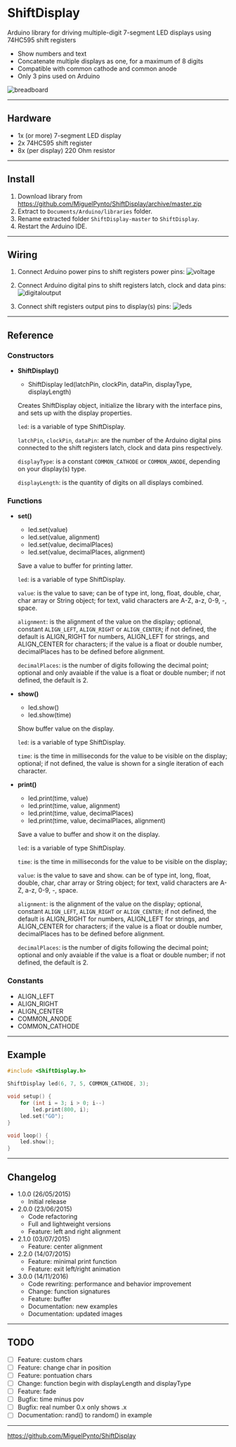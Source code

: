 # ShiftDisplay

Arduino library for driving multiple-digit 7-segment LED displays using 74HC595 shift registers

- Show numbers and text
- Concatenate multiple displays as one, for a maximum of 8 digits
- Compatible with common cathode and common anode
- Only 3 pins used on Arduino

![breadboard](https://raw.githubusercontent.com/MiguelPynto/ShiftDisplay/master/extra/photo.jpg)

________________________________________________________________________________
## Hardware

- 1x (or more) 7-segment LED display
- 2x 74HC595 shift register
- 8x (per display) 220 Ohm resistor

________________________________________________________________________________
## Install

1. Download library from https://github.com/MiguelPynto/ShiftDisplay/archive/master.zip
2. Extract to `Documents/Arduino/libraries` folder.
3. Rename extracted folder `ShiftDisplay-master` to `ShiftDisplay`.
4. Restart the Arduino IDE.

________________________________________________________________________________
## Wiring

1. Connect Arduino power pins to shift registers power pins:
![voltage](https://raw.githubusercontent.com/MiguelPynto/ShiftDisplay/master/extra/arduino1_to_shift.png)

2. Connect Arduino digital pins to shift registers latch, clock and data pins:
![digitaloutput](https://raw.githubusercontent.com/MiguelPynto/ShiftDisplay/master/extra/arduino2_to_shift.png)

3. Connect shift registers output pins to display(s) pins:
![leds](https://raw.githubusercontent.com/MiguelPynto/ShiftDisplay/master/extra/shift_to_display.png)

________________________________________________________________________________
## Reference

### Constructors

* __ShiftDisplay()__
  * ShiftDisplay led(latchPin, clockPin, dataPin, displayType, displayLength)

  Creates ShiftDisplay object, initialize the library with the interface pins, and sets up with the display properties.

  `led`: is a variable of type ShiftDisplay.

  `latchPin`, `clockPin`, `dataPin`: are the number of the Arduino digital pins connected to the shift registers latch, clock and data pins respectively.

  `displayType`: is a constant `COMMON_CATHODE` or `COMMON_ANODE`, depending on your display(s) type.

  `displayLength`: is the quantity of digits on all displays combined.

### Functions

* __set()__
  * led.set(value)
  * led.set(value, alignment)
  * led.set(value, decimalPlaces)
  * led.set(value, decimalPlaces, alignment)

  Save a value to buffer for printing latter.

  `led`: is a variable of type ShiftDisplay.

  `value`: is the value to save;
  can be of type int, long, float, double, char, char array or String object;
  for text, valid characters are A-Z, a-z, 0-9, -, space.

  `alignment`: is the alignment of the value on the display;
  optional, constant `ALIGN_LEFT`, `ALIGN_RIGHT` or `ALIGN_CENTER`;
  if not defined, the default is ALIGN_RIGHT for numbers, ALIGN_LEFT for strings, and ALIGN_CENTER for characters;
  if the value is a float or double number, decimalPlaces has to be defined before alignment.

  `decimalPlaces`: is the number of digits following the decimal point;
  optional and only avaiable if the value is a float or double number;
  if not defined, the default is 2.

* __show()__
  * led.show()
  * led.show(time)

  Show buffer value on the display.

  `led`: is a variable of type ShiftDisplay.

  `time`: is the time in milliseconds for the value to be visible on the display;
  optional; if not defined, the value is shown for a single iteration of each character.

* __print()__
  * led.print(time, value)
  * led.print(time, value, alignment)
  * led.print(time, value, decimalPlaces)
  * led.print(time, value, decimalPlaces, alignment)

  Save a value to buffer and show it on the display.

  `led`: is a variable of type ShiftDisplay.

  `time`: is the time in milliseconds for the value to be visible on the display;

  `value`: is the value to save and show.
  can be of type int, long, float, double, char, char array or String object;
  for text, valid characters are A-Z, a-z, 0-9, -, space.

  `alignment`: is the alignment of the value on the display;
  optional, constant `ALIGN_LEFT`, `ALIGN_RIGHT` or `ALIGN_CENTER`;
  if not defined, the default is ALIGN_RIGHT for numbers, ALIGN_LEFT for strings, and ALIGN_CENTER for characters;
  if the value is a float or double number, decimalPlaces has to be defined before alignment.

  `decimalPlaces`: is the number of digits following the decimal point;
  optional and only avaiable if the value is a float or double number;
  if not defined, the default is 2.

### Constants

- ALIGN_LEFT
- ALIGN_RIGHT
- ALIGN_CENTER
- COMMON_ANODE
- COMMON_CATHODE

________________________________________________________________________________
## Example

```c
#include <ShiftDisplay.h>

ShiftDisplay led(6, 7, 5, COMMON_CATHODE, 3);

void setup() {
	for (int i = 3; i > 0; i--)
		led.print(800, i);
	led.set("GO");
}

void loop() {
	led.show();
}
```

________________________________________________________________________________
## Changelog

- 1.0.0 (26/05/2015)
  - Initial release
- 2.0.0 (23/06/2015)
  - Code refactoring
  - Full and lightweight versions
  - Feature: left and right alignment
- 2.1.0 (03/07/2015)
  - Feature: center alignment
- 2.2.0 (14/07/2015)
  - Feature: minimal print function
  - Feature: exit left/right animation
- 3.0.0 (14/11/2016)
  - Code rewriting: performance and behavior improvement
  - Change: function signatures
  - Feature: buffer
  - Documentation: new examples
  - Documentation: updated images

________________________________________________________________________________
## TODO

- [ ] Feature: custom chars
- [ ] Feature: change char in position
- [ ] Feature: pontuation chars
- [ ] Change: function begin with displayLength and displayType
- [ ] Feature: fade
- [ ] Bugfix: time minus pov
- [ ] Bugfix: real number 0.x only shows .x
- [ ] Documentation: rand() to random() in example

________________________________________________________________________________
https://github.com/MiguelPynto/ShiftDisplay

